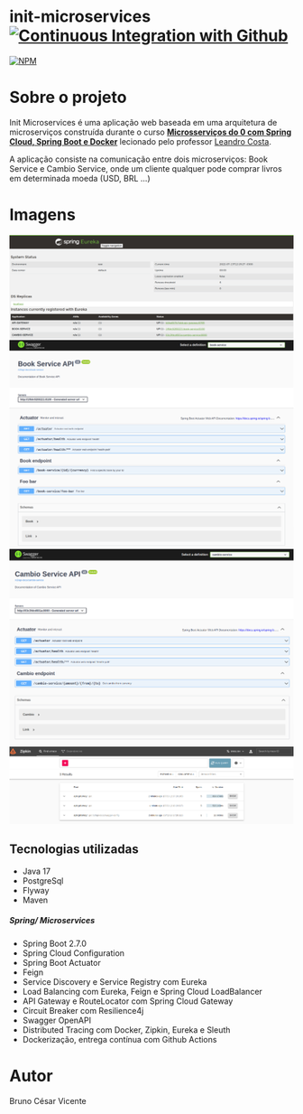 # init-microservices [![Continuous Integration with Github](https://github.com/brunocesaromax/init-microservices/actions/workflows/docker-publish.yml/badge.svg)](https://github.com/brunocesaromax/init-microservices/actions/workflows/docker-publish.yml)

[![NPM](https://img.shields.io/npm/l/express)](https://github.com/brunocesaromax/init-microservices/blob/main/license)

# Sobre o projeto

Init Microservices é uma aplicação web baseada em uma arquitetura de microserviços construída durante o curso [__Microsserviços do 0 com Spring Cloud, Spring Boot e Docker__](https://www.udemy.com/course/microservices-do-0-a-gcp-com-spring-boot-kubernetes-e-docker/)
 lecionado pelo professor [Leandro Costa](https://www.udemy.com/user/leandro-da-costa-goncalves/).
 
 A aplicação consiste na comunicação entre dois microserviços: Book Service e Cambio Service, onde um cliente qualquer pode comprar livros em determinada moeda (USD, BRL ...)
 
 # Imagens
 
![Img 1](https://github.com/brunocesaromax/init-microservices-naming-server/blob/main/src/main/resources/images/img.png)
![Img 2](https://github.com/brunocesaromax/init-microservices-api-gateway/blob/main/src/main/resources/images/book-service.png)
![Img 3](https://github.com/brunocesaromax/init-microservices-api-gateway/blob/main/src/main/resources/images/cambio-service.png)
![Img 4](https://github.com/brunocesaromax/init-microservices-api-gateway/blob/main/src/main/resources/images/zipkin.png)

## Tecnologias utilizadas

- Java 17
- PostgreSql
- Flyway
- Maven 

##### Spring/ Microservices

- Spring Boot 2.7.0
- Spring Cloud Configuration
- Spring Boot Actuator
- Feign
- Service Discovery e Service Registry com Eureka
- Load Balancing com Eureka, Feign e Spring Cloud LoadBalancer
- API Gateway e RouteLocator com Spring Cloud Gateway
- Circuit Breaker com Resilience4j
- Swagger OpenAPI
- Distributed Tracing com Docker, Zipkin, Eureka e Sleuth
- Dockerização, entrega contínua com Github Actions

# Autor

Bruno César Vicente
